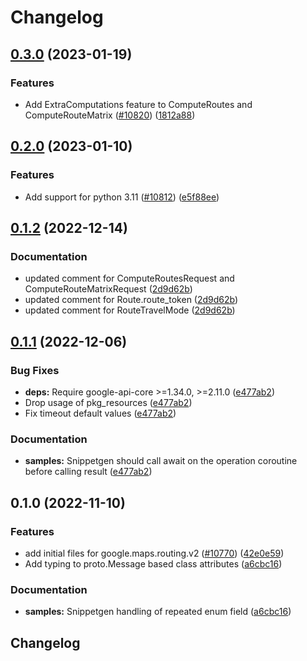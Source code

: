 # Changelog

## [0.3.0](https://github.com/googleapis/google-cloud-python/compare/google-maps-routing-v0.2.0...google-maps-routing-v0.3.0) (2023-01-19)


### Features

* Add ExtraComputations feature to ComputeRoutes and ComputeRouteMatrix ([#10820](https://github.com/googleapis/google-cloud-python/issues/10820)) ([1812a88](https://github.com/googleapis/google-cloud-python/commit/1812a8860f4aa21fc1afaf8d37c8486010fa3984))

## [0.2.0](https://github.com/googleapis/google-cloud-python/compare/google-maps-routing-v0.1.2...google-maps-routing-v0.2.0) (2023-01-10)


### Features

* Add support for python 3.11 ([#10812](https://github.com/googleapis/google-cloud-python/issues/10812)) ([e5f88ee](https://github.com/googleapis/google-cloud-python/commit/e5f88eebd47c677850d61ddc3774532723f5505e))

## [0.1.2](https://github.com/googleapis/google-cloud-python/compare/google-maps-routing-v0.1.1...google-maps-routing-v0.1.2) (2022-12-14)


### Documentation

* updated comment for ComputeRoutesRequest and ComputeRouteMatrixRequest ([2d9d62b](https://github.com/googleapis/google-cloud-python/commit/2d9d62b948c985cd0afac7bea0447f57e4b6ab69))
* updated comment for Route.route_token ([2d9d62b](https://github.com/googleapis/google-cloud-python/commit/2d9d62b948c985cd0afac7bea0447f57e4b6ab69))
* updated comment for RouteTravelMode ([2d9d62b](https://github.com/googleapis/google-cloud-python/commit/2d9d62b948c985cd0afac7bea0447f57e4b6ab69))

## [0.1.1](https://github.com/googleapis/google-cloud-python/compare/google-maps-routing-v0.1.0...google-maps-routing-v0.1.1) (2022-12-06)


### Bug Fixes

* **deps:** Require google-api-core &gt;=1.34.0, >=2.11.0  ([e477ab2](https://github.com/googleapis/google-cloud-python/commit/e477ab2581f44b540051dd201b9f543a30044833))
* Drop usage of pkg_resources ([e477ab2](https://github.com/googleapis/google-cloud-python/commit/e477ab2581f44b540051dd201b9f543a30044833))
* Fix timeout default values ([e477ab2](https://github.com/googleapis/google-cloud-python/commit/e477ab2581f44b540051dd201b9f543a30044833))


### Documentation

* **samples:** Snippetgen should call await on the operation coroutine before calling result ([e477ab2](https://github.com/googleapis/google-cloud-python/commit/e477ab2581f44b540051dd201b9f543a30044833))

## 0.1.0 (2022-11-10)


### Features

* add initial files for google.maps.routing.v2 ([#10770](https://github.com/googleapis/google-cloud-python/issues/10770)) ([42e0e59](https://github.com/googleapis/google-cloud-python/commit/42e0e594a8dd2ff06abc92111b537ee9271046e5))
* Add typing to proto.Message based class attributes ([a6cbc16](https://github.com/googleapis/google-cloud-python/commit/a6cbc167835880f9fe31b4030ec5fba69e35b383))


### Documentation

* **samples:** Snippetgen handling of repeated enum field ([a6cbc16](https://github.com/googleapis/google-cloud-python/commit/a6cbc167835880f9fe31b4030ec5fba69e35b383))

## Changelog

